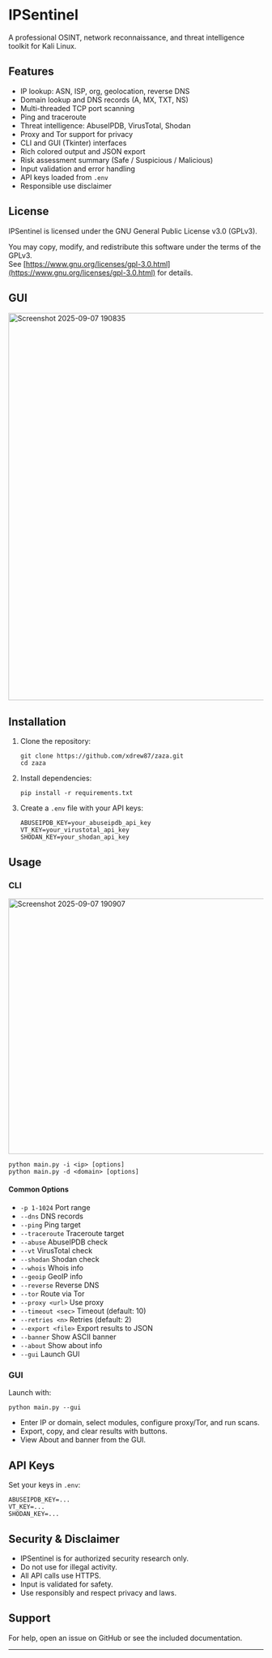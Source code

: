 # IPSentinel

A professional OSINT, network reconnaissance, and threat intelligence toolkit for Kali Linux.

## Features

- IP lookup: ASN, ISP, org, geolocation, reverse DNS
- Domain lookup and DNS records (A, MX, TXT, NS)
- Multi-threaded TCP port scanning
- Ping and traceroute
- Threat intelligence: AbuseIPDB, VirusTotal, Shodan
- Proxy and Tor support for privacy
- CLI and GUI (Tkinter) interfaces
- Rich colored output and JSON export
- Risk assessment summary (Safe / Suspicious / Malicious)
- Input validation and error handling
- API keys loaded from `.env`
- Responsible use disclaimer

## License

IPSentinel is licensed under the GNU General Public License v3.0 (GPLv3).

You may copy, modify, and redistribute this software under the terms of the GPLv3.  
See [https://www.gnu.org/licenses/gpl-3.0.html](https://www.gnu.org/licenses/gpl-3.0.html) for details.

## GUI
<img width="697" height="764" alt="Screenshot 2025-09-07 190835" src="https://github.com/user-attachments/assets/6a082629-37da-4738-8995-ba64c47bd74d" />

## Installation

1. Clone the repository:
    ```
    git clone https://github.com/xdrew87/zaza.git
    cd zaza
    ```
2. Install dependencies:
    ```
    pip install -r requirements.txt
    ```
3. Create a `.env` file with your API keys:
    ```
    ABUSEIPDB_KEY=your_abuseipdb_api_key
    VT_KEY=your_virustotal_api_key
    SHODAN_KEY=your_shodan_api_key
    ```

## Usage

### CLI
<img width="769" height="504" alt="Screenshot 2025-09-07 190907" src="https://github.com/user-attachments/assets/b7d58a7d-4ded-4e25-9437-ea1c1dfe4caa" />


```
python main.py -i <ip> [options]
python main.py -d <domain> [options]
```

#### Common Options

- `-p 1-1024`         Port range
- `--dns`             DNS records
- `--ping`            Ping target
- `--traceroute`      Traceroute target
- `--abuse`           AbuseIPDB check
- `--vt`              VirusTotal check
- `--shodan`          Shodan check
- `--whois`           Whois info
- `--geoip`           GeoIP info
- `--reverse`         Reverse DNS
- `--tor`             Route via Tor
- `--proxy <url>`     Use proxy
- `--timeout <sec>`   Timeout (default: 10)
- `--retries <n>`     Retries (default: 2)
- `--export <file>`   Export results to JSON
- `--banner`          Show ASCII banner
- `--about`           Show about info
- `--gui`             Launch GUI

### GUI

Launch with:
```
python main.py --gui
```
- Enter IP or domain, select modules, configure proxy/Tor, and run scans.
- Export, copy, and clear results with buttons.
- View About and banner from the GUI.

## API Keys

Set your keys in `.env`:
```
ABUSEIPDB_KEY=...
VT_KEY=...
SHODAN_KEY=...
```

## Security & Disclaimer

- IPSentinel is for authorized security research only.
- Do not use for illegal activity.
- All API calls use HTTPS.
- Input is validated for safety.
- Use responsibly and respect privacy and laws.

## Support

For help, open an issue on GitHub or see the included documentation.

---




